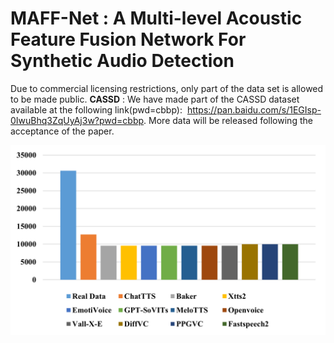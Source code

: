 # MAFF-Net : A Multi-level Acoustic Feature Fusion Network For Synthetic Audio Detection
Due to commercial licensing restrictions, only part of the data set is allowed to be made public.
__CASSD__ : We have made part of the CASSD dataset available at the following link(pwd=cbbp):  https://pan.baidu.com/s/1EGIsp-0IwuBhq3ZqUyAj3w?pwd=cbbp. More data will be released following the acceptance of the paper.<br>

![alt](CASSDdata.png)<br>
